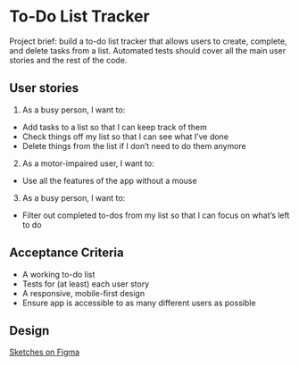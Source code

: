 # To-Do List Tracker
Project brief: build a to-do list tracker that allows users to create, complete, and delete tasks from a list. Automated tests should cover all the main user stories and the rest of the code.

## User stories

1. As a busy person, I want to:
 - Add tasks to a list so that I can keep track of them
 - Check things off my list so that I can see what I’ve done
 - Delete things from the list if I don’t need to do them anymore

2. As a motor-impaired user, I want to:
 - Use all the features of the app without a mouse

3. As a busy person, I want to:
 - Filter out completed to-dos from my list so that I can focus on what’s left to do

## Acceptance Criteria
- A working to-do list
- Tests for (at least) each user story
- A responsive, mobile-first design
- Ensure app is accessible to as many different users as possible

## Design

[Sketches on Figma](https://www.figma.com/file/wCsxw4SBEjmGAlt2lSkMcl/FAC-to-do-list-project?node-id=0%3A1)
